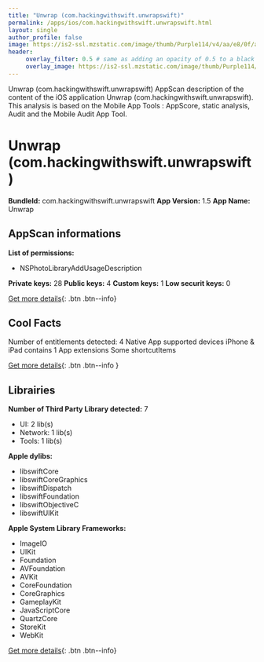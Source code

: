 ```yaml
---
title: "Unwrap (com.hackingwithswift.unwrapswift)"
permalink: /apps/ios/com.hackingwithswift.unwrapswift.html
layout: single
author_profile: false
image: https://is2-ssl.mzstatic.com/image/thumb/Purple114/v4/aa/e8/0f/aae80f94-50c9-88c0-caf9-df0a364400e3/AppIcon-0-0-1x_U007emarketing-0-0-0-4-0-0-sRGB-0-0-0-GLES2_U002c0-512MB-85-220-0-0.png/512x512bb.jpg
header: 
     overlay_filter: 0.5 # same as adding an opacity of 0.5 to a black background
     overlay_image: https://is2-ssl.mzstatic.com/image/thumb/Purple114/v4/aa/e8/0f/aae80f94-50c9-88c0-caf9-df0a364400e3/AppIcon-0-0-1x_U007emarketing-0-0-0-4-0-0-sRGB-0-0-0-GLES2_U002c0-512MB-85-220-0-0.png/512x512bb.jpg
---
```

Unwrap (com.hackingwithswift.unwrapswift) AppScan description of the content of the iOS application Unwrap (com.hackingwithswift.unwrapswift). This analysis is based on the Mobile App Tools : AppScore, static analysis, Audit and the Mobile Audit App Tool.

# Unwrap (com.hackingwithswift.unwrapswift)

**BundleId:** com.hackingwithswift.unwrapswift
**App Version:** 1.5
**App Name:** Unwrap


## AppScan informations 

**List of permissions:** 
- NSPhotoLibraryAddUsageDescription
  
  
**Private keys:** 28
**Public keys:** 4
**Custom keys:** 1
**Low securit keys:** 0
  
[Get more details](/pricing.html){: .btn .btn--info}

## Cool Facts

Number of entitlements detected: 4
Native App
supported devices iPhone & iPad
contains 1 App extensions
Some shortcutItems 
  
[Get more details](/pricing.html){: .btn .btn--info }

## Librairies 
**Number of Third Party Library detected:** 7
- UI: 2 lib(s)
- Network: 1 lib(s)
- Tools: 1 lib(s)


**Apple dylibs:**
- libswiftCore
- libswiftCoreGraphics
- libswiftDispatch
- libswiftFoundation
- libswiftObjectiveC
- libswiftUIKit


**Apple System Library Frameworks:**
- ImageIO
- UIKit
- Foundation
- AVFoundation
- AVKit
- CoreFoundation
- CoreGraphics
- GameplayKit
- JavaScriptCore
- QuartzCore
- StoreKit
- WebKit


  
[Get more details](/pricing.html){: .btn .btn--info}


